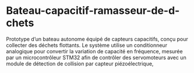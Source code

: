 # Bateau-capacitif-ramasseur-de-d-chets
Prototype d’un bateau autonome équipé de capteurs capacitifs, conçu pour collecter des déchets flottants. Le système utilise un conditionneur analogique pour convertir la variation de capacité en fréquence, mesurée par un microcontrôleur STM32 afin de contrôler des servomoteurs avec un module de détection de collision par capteur piézoélectrique, 
